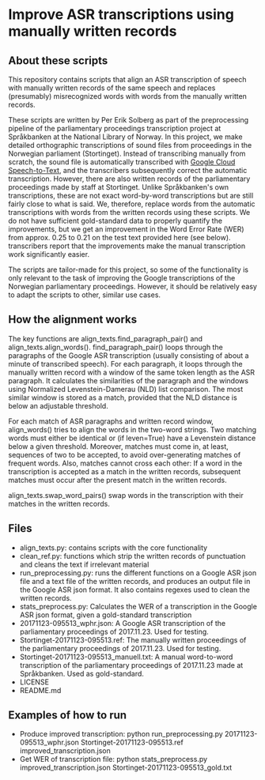 # Improve ASR transcriptions using manually written records

## About these scripts
This repository contains scripts that align an ASR transcription of speech with
manually written records of the same speech and replaces (presumably) misrecognized
words with words from the manually written records.

These scripts are written by Per Erik Solberg as part of the preprocessing pipeline of
the parliamentary proceedings transcription project at Språkbanken at the National Library
of Norway. In this project, we make detailed orthographic transcriptions of sound files from
proceedings in the Norwegian parliament (Stortinget). Instead of transcribing manually from
scratch, the sound file is automatically transcribed with 
[Google Cloud Speech-to-Text](https://cloud.google.com/speech-to-text/), and the transcribers
subsequently correct the automatic transcription. However, there are also written records of the parliamentary proceedings made by staff at Stortinget. Unlike Språkbanken's own transcriptions, 
these are not exact word-by-word transcriptions but are still fairly close to what is said.
We, therefore, replace words from the automatic transcriptions with words from the written records
using these scripts. We do not have sufficient gold-standard data to properly quantify the improvements,
but we get an improvement in the Word Error Rate (WER) from approx. 0.25 to 0.21 on the test text
provided here (see below). transcribers report that the improvements make the manual transcription work significantly easier.

The scripts are tailor-made for this project, so some of the functionality is only relevant to the
task of improving the Google transcriptions of the Norwegian parliamentary proceedings. However,
it should be relatively easy to adapt the scripts to other, similar use cases.


## How the alignment works
The key functions are align_texts.find_paragraph_pair() and align_texts.align_words(). find_paragraph_pair()
loops through the paragraphs of the Google ASR transcription (usually consisting of about a minute of
transcribed speech). For each paragraph, it loops through the manually written record with a window
of the same token length as the ASR paragraph. It calculates the similarities of the paragraph and the windows
using Normalized Levenstein-Damerau (NLD) list comparison. The most similar window is stored as a match, provided
that the NLD distance is below an adjustable threshold.

For each match of ASR paragraphs and written record window, align_words() tries to align the words in the two-word
strings. Two matching words must either be identical or (if leven=True) have a Levenstein distance below a given
threshold. Moreover, matches must come in, at least, sequences of two to be accepted, to avoid over-generating matches
of frequent words. Also, matches cannot cross each other: If a word in the transcription is accepted as a match
in the written records, subsequent matches must occur after the present match in the written records.

align_texts.swap_word_pairs() swap words in the transcription with their matches in the written records.

## Files
- align_texts.py: contains scripts with the core functionality
- clean_ref.py: functions which strip the written records of punctuation and cleans the text if irrelevant material
- run_preprocessing.py: runs the different functions on a Google ASR json file and a text file of the written records,
and produces an output file in the Google ASR json format. It also contains regexes used to clean the written records.
- stats_preprocess.py: Calculates the WER of a transcription in the Google ASR json format, given a gold-standard transcription
- 20171123-095513_wphr.json: A Google ASR transcription of the parliamentary proceedings of 2017.11.23. Used for testing.
- Stortinget-20171123-095513.ref: The manually written proceedings of the parliamentary proceedings of 2017.11.23. Used for testing.
- Stortinget-20171123-095513_manuell.txt: A manual word-to-word transcription of the parliamentary proceedings of 2017.11.23 made
at Språkbanken. Used as gold-standard.
- LICENSE
- README.md

## Examples of how to run
- Produce improved transcription: python run_preprocessing.py 20171123-095513_wphr.json Stortinget-20171123-095513.ref improved_transcription.json
- Get WER of transcription file: python stats_preprocess.py improved_transcription.json Stortinget-20171123-095513_gold.txt
